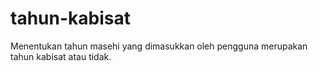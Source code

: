 # tahun-kabisat
 Menentukan tahun masehi yang dimasukkan oleh pengguna merupakan tahun kabisat atau tidak.
